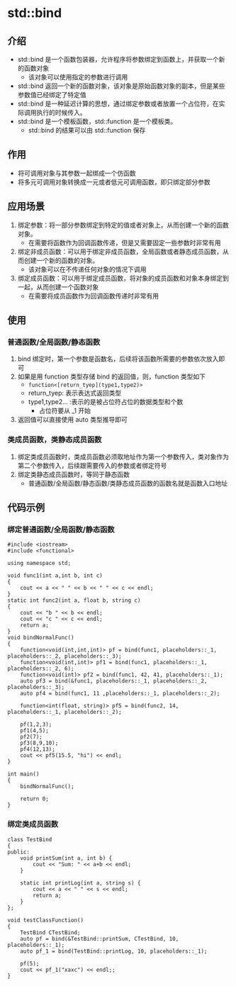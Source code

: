 # std::bind

## 介绍
+ std::bind 是一个函数包装器，允许程序将参数绑定到函数上，并获取一个新的函数对象
    - 该对象可以使用指定的参数进行调用
+ std::bind 返回一个新的函数对象，该对象是原始函数对象的副本，但是某些参数值已经绑定了特定值
+ std::bind 是一种延迟计算的思想，通过绑定参数或者放置一个占位符，在实际调用执行的时候传入。
+ std::bind 是一个模板函数，std::function 是一个模板类。
    - std::bind 的结果可以由 std::function 保存
## 作用
+ 将可调用对象与其参数一起绑成一个仿函数
+ 将多元可调用对象转换成一元或者低元可调用函数，即只绑定部分参数

## 应用场景
1. 绑定参数：将一部分参数绑定到特定的值或者对象上，从而创建一个新的函数对象。
    - 在需要将函数作为回调函数传递，但是又需要固定一些参数时非常有用
2. 绑定非成员函数：可以用于绑定非成员函数，全局函数或者静态成员函数，从而创建一个新的函数的对象。
    - 该对象可以在不传递任何对象的情况下调用
3. 绑定成员函数：可以用于绑定成员函数，将对象的成员函数和对象本身绑定到一起，从而创建一个函数对象
    - 在需要将成员函数作为回调函数传递时非常有用

## 使用
### 普通函数/全局函数/静态函数
1. bind 绑定时，第一个参数是函数名，后续将该函数所需要的参数依次放入即可
2. 如果是用 function 类型存储 bind 的返回值，则，function 类型如下
    + `function<[return_tyep](type1,type2)>`
    + return_tyep: 表示表达式返回类型
    + type1,type2... :表示的是被占位符占位的数据类型和个数
        + 占位符要从 _1 开始
3. 返回值可以直接使用 auto 类型推导即可

### 类成员函数，类静态成员函数
1. 绑定类成员函数时，类成员函数必须取地址作为第一个参数传入，类对象作为第二个参数传入，后续跟需要传入的参数或者绑定符号
2. 绑定类静态成员函数时，等同于静态函数
    + 普通函数/全局函数/静态函数/类静态成员函数的函数名就是函数入口地址

## 代码示例
### 绑定普通函数/全局函数/静态函数
```
#include <iostream>
#include <functional>

using namespace std;

void func1(int a,int b, int c)
{
    cout << a << " " << b << " " << c << endl;
}
static int func2(int a, float b, string c)
{
    cout << "b " << b << endl;
    cout << "c " << c << endl;
    return a;
}
void bindNormalFunc()
{
    function<void(int,int,int)> pf = bind(func1, placeholders::_1, placeholders::_2, placeholders::_3);
    function<void(int,int)> pf1 = bind(func1, placeholders::_1, placeholders::_2, 6);
    function<void(int)> pf2 = bind(func1, 42, 41, placeholders::_1);
    auto pf3 = bind(&func1, placeholders::_1, placeholders::_2, placeholders::_3);
    auto pf4 = bind(func1, 11 ,placeholders::_1, placeholders::_2);

    function<int(float, string)> pf5 = bind(func2, 14, placeholders::_1, placeholders::_2);

    pf(1,2,3);
    pf1(4,5);
    pf2(7);
    pf3(8,9,10);
    pf4(12,13);
    cout << pf5(15.5, "hi") << endl;
}

int main()
{
    bindNormalFunc();

    return 0;
}
```

### 绑定类成员函数
```
class TestBind
{
public:
    void printSum(int a, int b) {
        cout << "Sum: " << a+b << endl;
    }

    static int printLog(int a, string s) {
        cout << a << " " << s << endl;
        return a;
    }
};

void testClassFunction()
{
    TestBind CTestBind;
    auto pf = bind(&TestBind::printSum, CTestBind, 10, placeholders::_1);
    auto pf_1 = bind(TestBind::printLog, 10, placeholders::_1);

    pf(5);
    cout << pf_1("xaxc") << endl;;
}
```